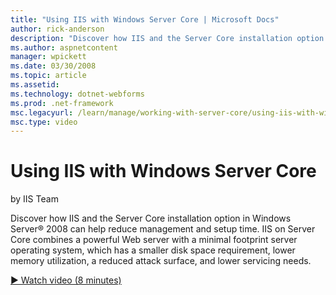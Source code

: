 ```yaml
---
title: "Using IIS with Windows Server Core | Microsoft Docs"
author: rick-anderson
description: "Discover how IIS and the Server Core installation option in Windows Server® 2008 can help reduce management and setup time. IIS on Server Core combines a pow..."
ms.author: aspnetcontent
manager: wpickett
ms.date: 03/30/2008
ms.topic: article
ms.assetid: 
ms.technology: dotnet-webforms
ms.prod: .net-framework
msc.legacyurl: /learn/manage/working-with-server-core/using-iis-with-windows-server-core
msc.type: video
---
```

Using IIS with Windows Server Core
====================
by IIS Team

Discover how IIS and the Server Core installation option in Windows Server® 2008 can help reduce management and setup time. IIS on Server Core combines a powerful Web server with a minimal footprint server operating system, which has a smaller disk space requirement, lower memory utilization, a reduced attack surface, and lower servicing needs.

[&#9654; Watch video (8 minutes)](https://channel9.msdn.com/Blogs/ASP-NET-Site-Videos/using-iis-with-windows-server-core)